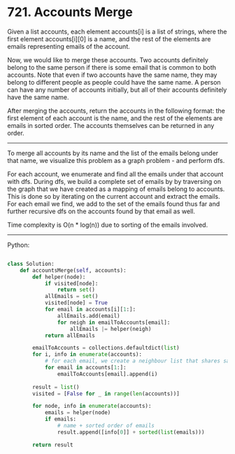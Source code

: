 # 721. Accounts Merge

Given a list accounts, each element accounts[i] is a list of strings, where the
first element accounts[i][0] is a name, and the rest of the elements are emails
representing emails of the account.

Now, we would like to merge these accounts. Two accounts definitely belong to
the same person if there is some email that is common to both accounts. Note
that even if two accounts have the same name, they may belong to different
people as people could have the same name. A person can have any number of
accounts initially, but all of their accounts definitely have the same name.

After merging the accounts, return the accounts in the following format: the
first element of each account is the name, and the rest of the elements are
emails in sorted order. The accounts themselves can be returned in any order.

---

To merge all accounts by its name and the list of the emails belong under that
name, we visualize this problem as a graph problem - and perform dfs.

For each account, we enumerate and find all the emails under that account with
dfs. During dfs, we build a complete set of emails by by traversing on the
graph that we have created as a mapping of emails belong to accounts. This is
done so by iterating on the current account and extract the emails. For each
email we find, we add to the set of the emails found thus far and further
recursive dfs on the accounts found by that email as well.

Time complexity is O(n * log(n)) due to sorting of the emails involved.

---

Python:

```python

class Solution:
    def accountsMerge(self, accounts):
        def helper(node):
            if visited[node]:
                return set()
            allEmails = set()
            visited[node] = True
            for email in accounts[i][1:]:
                allEmails.add(email)
                for neigh in emailToAccounts[email]:
                    allEmails |= helper(neigh)
            return allEmails

        emailToAccounts = collections.defaultdict(list)
        for i, info in enumerate(accounts):
            # for each email, we create a neighbour list that shares same email
            for email in accounts[1:]:
                emailToAccounts[email].append(i)
        
        result = list()
        visited = [False for _ in range(len(accounts))]

        for node, info in enumerate(accounts):
            emails = helper(node)
            if emails:
                # name + sorted order of emails
                result.append([info[0]] + sorted(list(emails)))

        return result
```
